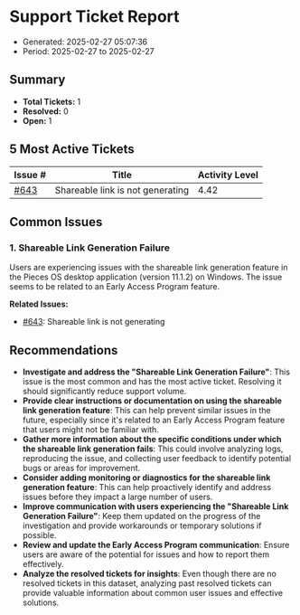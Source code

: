 # Support Ticket Report
- Generated: 2025-02-27 05:07:36
- Period: 2025-02-27 to 2025-02-27

## Summary
- **Total Tickets:** 1
- **Resolved:** 0
- **Open:** 1

## 5 Most Active Tickets
| Issue # | Title | Activity Level |
|---------|-------|----------------|
| [#643](https://github.com/pieces-app/support/issues/643) | Shareable link is not generating | 4.42 |

## Common Issues
### 1. Shareable Link Generation Failure
Users are experiencing issues with the shareable link generation feature in the Pieces OS desktop application (version 11.1.2) on Windows. The issue seems to be related to an Early Access Program feature. 

**Related Issues:**
- [#643](https://github.com/pieces-app/support/issues/643): Shareable link is not generating


## Recommendations
- **Investigate and address the "Shareable Link Generation Failure"**: This issue is the most common and has the most active ticket. Resolving it should significantly reduce support volume.
- **Provide clear instructions or documentation on using the shareable link generation feature**: This can help prevent similar issues in the future, especially since it's related to an Early Access Program feature that users might not be familiar with.
- **Gather more information about the specific conditions under which the shareable link generation fails**: This could involve analyzing logs, reproducing the issue, and collecting user feedback to identify potential bugs or areas for improvement.
- **Consider adding monitoring or diagnostics for the shareable link generation feature**: This can help proactively identify and address issues before they impact a large number of users.
- **Improve communication with users experiencing the "Shareable Link Generation Failure"**: Keep them updated on the progress of the investigation and provide workarounds or temporary solutions if possible.
- **Review and update the Early Access Program communication**: Ensure users are aware of the potential for issues and how to report them effectively.
- **Analyze the resolved tickets for insights**: Even though there are no resolved tickets in this dataset, analyzing past resolved tickets can provide valuable information about common user issues and effective solutions. 
